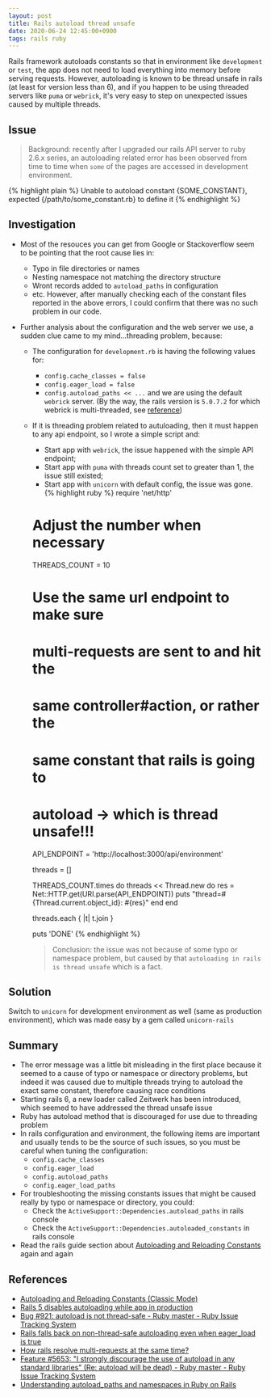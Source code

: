 ```yaml
---
layout: post
title: Rails autoload thread unsafe
date: 2020-06-24 12:45:00+0900
tags: rails ruby
---
```


Rails framework autoloads constants so that in environment like `development` or `test`, the app does not need to load everything into memory before serving requests. However, autoloading is known to be thread unsafe in rails (at least for version less than 6), and if you happen to be using threaded servers like `puma` or `webrick`, it's very easy to step on unexpected issues caused by multiple threads.


## Issue
  > Background: recently after I upgraded our rails API server to ruby 2.6.x series, an autoloading related error has been observed from time to time when `some` of the pages are accessed in development environment.

{% highlight plain %}
Unable to autoload constant {SOME_CONSTANT}, expected {/path/to/some_constant.rb} to define it
{% endhighlight %}

## Investigation
  - Most of the resouces you can get from Google or Stackoverflow seem to be pointing that the root cause lies in:
    + Typo in file directories or names
    + Nesting namespace not matching the directory structure
    + Wront records added to `autoload_paths` in configuration 
    +  etc.
  However, after manually checking each of the constant files reported in the above errors, I could confirm that there was no such problem in our code.

  - Further analysis about the configuration and the web server we use, a sudden clue came to my mind...threading problem, because:
    + The configuration for `development.rb` is having the following values for:
      * `config.cache_classes = false`
      * `config.eager_load = false`
      * `config.autoload_paths << ...`
      and we are using the default `webrick` server. (By the way, the rails version is `5.0.7.2` for which webrick is multi-threaded, see [reference](https://gist.github.com/yob/04c2417b60532316685123c36ddfce40))
    + If it is threading problem related to autuloading, then it must happen to any api endpoint, so I wrote a simple script and:
      * Start app with `webrick`, the issue happened with the simple API endpoint;
      * Start app with `puma` with threads count set to greater than 1, the issue still existed;
      * Start app with `unicorn` with default config, the issue was gone.
      {% highlight ruby %}
      require 'net/http'

      # Adjust the number when necessary
      THREADS_COUNT = 10

      # Use the same url endpoint to make sure
      # multi-requests are sent to and hit the
      # same controller#action, or rather the
      # same constant that rails is going to
      # autoload -> which is thread unsafe!!!
      API_ENDPOINT = 'http://localhost:3000/api/environment'

      threads = []

      THREADS_COUNT.times do
        threads << Thread.new do
          res = Net::HTTP.get(URI.parse(API_ENDPOINT))
          puts "thread=#{Thread.current.object_id}: #{res}"
        end
      end

      threads.each { |t| t.join }

      puts 'DONE'
      {% endhighlight %}
      > Conclusion: the issue was not because of some typo or namespace problem, but caused by that `autoloading in rails is thread unsafe` which is a fact.

## Solution
Switch to `unicorn` for development environment as well (same as production environment), which was made easy by a gem called `unicorn-rails`

## Summary
- The error message was a little bit misleading in the first place because it seemed to a cause of typo or namespace or directory problems, but indeed it was caused due to multiple threads trying to autoload the exact same constant, therefore causing race conditions
- Starting rails 6, a new loader called Zeitwerk has been introduced, which seemed to have addressed the thread unsafe issue
- Ruby has autoload method that is discouraged for use due to threading problem
- In rails configuration and environment, the following items are important and usually tends to be the source of such issues, so you must be careful when tuning the configuration:
  + `config.cache_classes`
  + `config.eager_load`
  + `config.autoload_paths`
  + `config.eager_load_paths`
- For troubleshooting the missing constants issues that might be caused really by typo or namespace or directory, you could:
  + Check the `ActiveSupport::Dependencies.autoload_paths` in rails console
  + Check the `ActiveSupport::Dependencies.autoloaded_constants` in rails console
- Read the rails guide section about [Autoloading and Reloading Constants](https://guides.rubyonrails.org/autoloading_and_reloading_constants_classic_mode.html) again and again

## References
- [Autoloading and Reloading Constants (Classic Mode)](https://guides.rubyonrails.org/autoloading_and_reloading_constants_classic_mode.html)
- [Rails 5 disables autoloading while app in production](https://blog.bigbinary.com/2016/08/29/rails-5-disables-autoloading-after-booting-the-app-in-production.html)
- [Bug #921: autoload is not thread-safe - Ruby master - Ruby Issue Tracking System](https://bugs.ruby-lang.org/issues/921)
- [Rails falls back on non-thread-safe autoloading even when eager_load is true](https://github.com/rails/rails/issues/13142)
- [How rails resolve multi-requests at the same time?](https://stackoverflow.com/questions/14027151/how-rails-resolve-multi-requests-at-the-same-time)
- [Feature #5653: "I strongly discourage the use of autoload in any standard libraries" (Re: autoload will be dead) - Ruby master - Ruby Issue Tracking System](https://bugs.ruby-lang.org/issues/5653)
- [Understanding autoload_paths and namespaces in Ruby on Rails](https://www.fatlemon.co.uk/2019/07/understanding-autoload-paths-and-namespaces-in-ruby-on-rails/)
